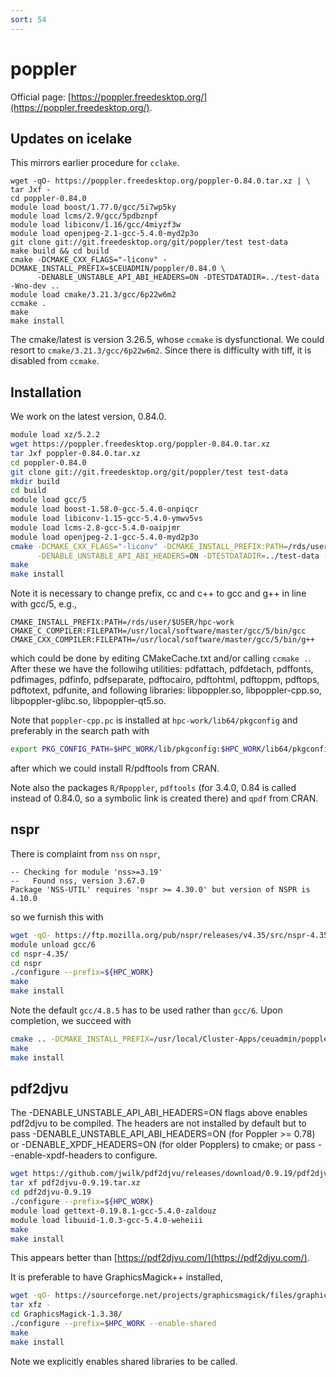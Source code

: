 ```yaml
---
sort: 54
---
```


# poppler

Official page: [https://poppler.freedesktop.org/](https://poppler.freedesktop.org/).

## Updates on icelake

This mirrors earlier procedure for `cclake`.

```
wget -qO- https://poppler.freedesktop.org/poppler-0.84.0.tar.xz | \
tar Jxf -
cd poppler-0.84.0
module load boost/1.77.0/gcc/5i7wp5ky
module load lcms/2.9/gcc/5pdbznpf
module load libiconv/1.16/gcc/4miyzf3w
module load openjpeg-2.1-gcc-5.4.0-myd2p3o
git clone git://git.freedesktop.org/git/poppler/test test-data
make build && cd build
cmake -DCMAKE_CXX_FLAGS="-liconv" -DCMAKE_INSTALL_PREFIX=$CEUADMIN/poppler/0.84.0 \
      -DENABLE_UNSTABLE_API_ABI_HEADERS=ON -DTESTDATADIR=../test-data -Wno-dev ..
module load cmake/3.21.3/gcc/6p22w6m2
ccmake .
make
make install
```

The cmake/latest is version 3.26.5, whose `ccmake` is dysfunctional. We could resort to `cmake/3.21.3/gcc/6p22w6m2`. Since there is difficulty with tiff, it is disabled from `ccmake`.

## Installation

We work on the latest version, 0.84.0.

```bash
module load xz/5.2.2
wget https://poppler.freedesktop.org/poppler-0.84.0.tar.xz
tar Jxf poppler-0.84.0.tar.xz
cd poppler-0.84.0
git clone git://git.freedesktop.org/git/poppler/test test-data
mkdir build
cd build
module load gcc/5
module load boost-1.58.0-gcc-5.4.0-onpiqcr
module load libiconv-1.15-gcc-5.4.0-ymwv5vs
module load lcms-2.8-gcc-5.4.0-oaipjmr
module load openjpeg-2.1-gcc-5.4.0-myd2p3o
cmake -DCMAKE_CXX_FLAGS="-liconv" -DCMAKE_INSTALL_PREFIX:PATH=/rds/user/$USER/hpc-work \
      -DENABLE_UNSTABLE_API_ABI_HEADERS=ON -DTESTDATADIR=../test-data -Wno-dev ..
make
make install
```

Note it is necessary to change prefix, cc and c++ to gcc and g++ in line with gcc/5, e.g.,

```
CMAKE_INSTALL_PREFIX:PATH=/rds/user/$USER/hpc-work
CMAKE_C_COMPILER:FILEPATH=/usr/local/software/master/gcc/5/bin/gcc
CMAKE_CXX_COMPILER:FILEPATH=/usr/local/software/master/gcc/5/bin/g++
```

which could be done by editing CMakeCache.txt and/or calling `ccmake .`. After these we have
the followihg utilities:
pdfattach, pdfdetach, pdffonts, pdfimages, pdfinfo, pdfseparate, pdftocairo, pdftohtml, pdftoppm, pdftops, pdftotext, pdfunite,
and following libraries: libpoppler.so, libpoppler-cpp.so, libpoppler-glibc.so, libpoppler-qt5.so.

Note that `poppler-cpp.pc` is installed at `hpc-work/lib64/pkgconfig` and preferably in the search path with

```bash
export PKG_CONFIG_PATH=$HPC_WORK/lib/pkgconfig:$HPC_WORK/lib64/pkgconfig:$PKG_CONFIG_PATH
```

after which we could install R/pdftools from CRAN.

Note also the packages `R/Rpoppler`, `pdftools` (for 3.4.0, 0.84 is called instead of 0.84.0, so a symbolic link is created there) and `qpdf` from CRAN.

## nspr

There is complaint from `nss` on `nspr`,

```
-- Checking for module 'nss>=3.19'
--   Found nss, version 3.67.0
Package 'NSS-UTIL' requires 'nspr >= 4.30.0' but version of NSPR is 4.10.0
```

so we furnish this with

```bash
wget -qO- https://ftp.mozilla.org/pub/nspr/releases/v4.35/src/nspr-4.35.tar.gz | tar xvfz -
module unload gcc/6
cd nspr-4.35/
cd nspr
./configure --prefix=${HPC_WORK}
make
make install
```

Note the default `gcc/4.8.5` has to be used rather than `gcc/6`. Upon completion, we succeed with

```bash
cmake .. -DCMAKE_INSTALL_PREFIX=/usr/local/Cluster-Apps/ceuadmin/poppler/0.84  -DCMAKE_BUILD_TYPE=release
make
make install
```

## pdf2djvu

The -DENABLE_UNSTABLE_API_ABI_HEADERS=ON flags above enables pdf2djvu to be compiled. The headers are not installed by default but to pass -DENABLE_UNSTABLE_API_ABI_HEADERS=ON (for Poppler >= 0.78) or -DENABLE_XPDF_HEADERS=ON (for older Popplers) to cmake; or pass --enable-xpdf-headers to configure.

```bash
wget https://github.com/jwilk/pdf2djvu/releases/download/0.9.19/pdf2djvu-0.9.19.tar.xz
tar xf pdf2djvu-0.9.19.tar.xz
cd pdf2djvu-0.9.19
./configure --prefix=${HPC_WORK}
module load gettext-0.19.8.1-gcc-5.4.0-zaldouz
module load libuuid-1.0.3-gcc-5.4.0-weheiii
make
make install
```

This appears better than [https://pdf2djvu.com/](https://pdf2djvu.com/).

It is preferable to have GraphicsMagick++ installed,

```bash
wget -qO- https://sourceforge.net/projects/graphicsmagick/files/graphicsmagick/1.3.38/GraphicsMagick-1.3.38.tar.gz/download | \
tar xfz -
cd GraphicsMagick-1.3.38/
./configure --prefix=$HPC_WORK --enable-shared
make
make install
```

Note we explicitly enables shared libraries to be called.
